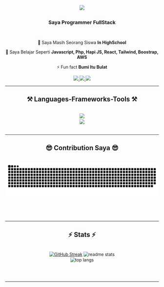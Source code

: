 <h1 align="center">
    <img src="https://readme-typing-svg.herokuapp.com/?font=Righteous&size=35&center=true&vCenter=true&width=500&height=70&duration=4000&lines=Hallo+Mina!+👋;+Saya+Rasya+Putra+Pratama!;" />
</h1>

<h3 align="center">Saya Programmer FullStack</h3>

<br/>

<div align="center">
 
 🔭 Saya Masih Seorang Siswa **In HighSchool**
 
 🌱 Saya Belajar Seperti **Javascript, Php, Hapi JS, React, Tailwind, Boostrap, AWS**

⚡ Fun fact **Bumi Itu Bulat**

 </div>
 
<div align="center"> 
  <a href="mailto:inirasya16@gmail.com">
    <img src="https://img.shields.io/badge/Gmail-333333?style=for-the-badge&logo=gmail&logoColor=red" />
  </a>
  <a href="https://linkedin.com/in/RasyaPrtma" target="_blank">
    <img src="https://img.shields.io/badge/LinkedIn-0077B5?style=for-the-badge&logo=linkedin&logoColor=white" target="_blank" />
  </a>
  <a href="https://meaca-dev.vercel.app" target="_blank">
     <img src="https://img.shields.io/badge/Portfolio-FF5722?style=for-the-badge&logo=todoist&logoColor=white" target="_blank" /> <!-- sqlite, safari, google-chrome are other good icon options -->
  </a>
</div>

 <hr/>
 
<h2 align="center">⚒️ Languages-Frameworks-Tools ⚒️</h2>
<br/>
<div align="center">
    <img src="https://skillicons.dev/icons?i=react,bootstrap,html,css,vscode,github,figma,tailwind,git" />
    <br>
    <img src="https://skillicons.dev/icons?i=nodejs,javascript,nextjs,mysql,php,laravel" /><br>
</div>

<br/>
<hr/>

<div align="center">
  <h2>😎 Contribution Saya 😎</h2>
  <br>
  <img alt="snake eating my contributions" src="https://raw.githubusercontent.com/RasyaPrtma/RasyaPrtma/output/github-contribution-grid-snake.svg" />
  
  <br/><br/><br/>
</div>

<hr/>

<h2 align="center">⚡ Stats ⚡</h2>
<br>
<div align=center>
<a href="https://git.io/streak-stats"><img src="https://github-readme-streak-stats-five-eosin.vercel.app?user=RasyaPrtma&theme=tokyonight&hide_border=true&border_radius=10&locale=id&card_width=500&card_height=200" alt="GitHub Streak" /></a>
  <img width=390 src="https://github-readme-stats-RasyaPrtma.vercel.app/api?username=RasyaPrtma&count_private=true&show_icons=true&theme=react&rank_icon=github&border_radius=10" alt="readme stats" />
  <br/>
  <img width=325 align="center" src="https://github-readme-stats-salesp07.vercel.app/api/top-langs/?username=salesp07&hide=HTML&langs_count=8&layout=compact&theme=react&border_radius=10&size_weight=0.5&count_weight=0.5&exclude_repo=github-readme-stats" alt="top langs" />
</div>

<br/><br/>

<hr/>

<br/>
<br/>
